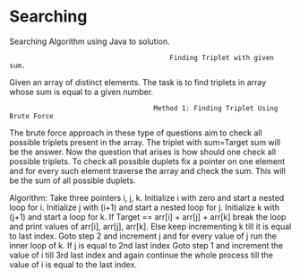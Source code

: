 # Searching
Searching Algorithm using Java to solution. 

                                            Finding Triplet with given sum.
Given an array of distinct elements. The task is to find triplets in array whose sum is equal to a given number.

                                        Method 1: Finding Triplet Using Brute Force 
The brute force approach in these type of questions aim to check all possible triplets present in the array. The triplet with sum=Target sum will be the answer. Now the question that arises is how should one check all possible triplets. To check all possible duplets fix a pointer on one element and for every such element traverse the array and check the sum. This will be the sum of all possible duplets.


Algorithm:
Take three pointers i, j, k.
Initialize i with zero and start a nested loop for i.
Initialize j with (i+1) and start a nested loop for j.
Initialize k with (j+1) and start a loop for k.
If Target == arr[i] + arr[j] + arr[k] break the loop and print values of arr[i], arr[j], arr[k].
Else keep incrementing k till it is equal to last index.
Goto step 2 and increment j and for every value of j run the inner loop of k.
If j is equal to 2nd last index Goto step 1 and increment the value of i till 3rd last index and again continue the whole process till the value of i is equal to the last index. 